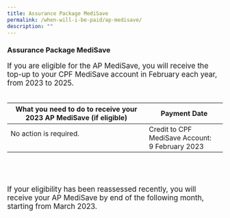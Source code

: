 ```yaml
---
title: Assurance Package MediSave
permalink: /when-will-i-be-paid/ap-medisave/
description: ""
---
```

### Assurance Package MediSave ###
<font style="font-size:17px">If you are eligible for the AP MediSave, you will receive the top-up to your CPF MediSave account in February each year, from 2023 to 2025.  <br><br>

<table>
	<thead>  
		<tr>
     <th style="text-align:center; vertical-align:middle">What you need to do to receive your 2023 AP MediSave (if eligible)</th>
		<th style="text-align:center; vertical-align:middle">Payment Date <br></th>
  </tr>
</thead>
	<tbody>
  <tr>
    <td style="text-align:left; vertical-align:middle">No action is required.<br><br></td>
       <td style="text-align:left; vertical-align:middle">Credit to CPF MediSave Account: <br>9 February 2023<br></td>
  </tr>
		<tr>
			</tr>
</tbody>
</table><br><br><br>
	If your eligibility has been reassessed recently, you will receive your AP MediSave by end of the following month, starting from March 2023.